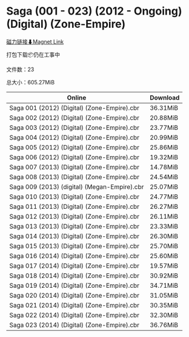 # Saga (001 - 023) (2012 - Ongoing) (Digital) (Zone-Empire)

[磁力链接⬇Magnet Link](magnet:?xt=urn:btih:85de26ae8d80e3dfafc90df9b9cfaa0ac723c1ce&dn=Saga%20%28001%20-%20023%29%20%282012%20-%20Ongoing%29%20%28Digital%29%20%28Zone-Empire%29)

打包下载📦仍在工事中

文件数：23

总大小：605.27MiB

Online | Download
--- | ---
Saga 001 (2012) (Digital) (Zone-Empire).cbr | 36.31MiB
Saga 002 (2012) (Digital) (Zone-Empire).cbr | 20.88MiB
Saga 003 (2012) (Digital) (Zone-Empire).cbr | 23.77MiB
Saga 004 (2012) (Digital) (Zone-Empire).cbr | 20.99MiB
Saga 005 (2012) (Digital) (Zone-Empire).cbr | 25.86MiB
Saga 006 (2012) (Digital) (Zone-Empire).cbr | 19.32MiB
Saga 007 (2013) (Digital) (Zone-Empire).cbr | 14.78MiB
Saga 008 (2013) (Digital) (Zone-Empire).cbr | 24.54MiB
Saga 009 (2013) (digital) (Megan-Empire).cbr | 25.07MiB
Saga 010 (2013) (Digital) (Zone-Empire).cbr | 24.77MiB
Saga 011 (2013) (Digital) (Zone-Empire).cbr | 26.27MiB
Saga 012 (2013) (Digital) (Zone-Empire).cbr | 26.11MiB
Saga 013 (2013) (Digital) (Zone-Empire).cbr | 23.33MiB
Saga 014 (2013) (Digital) (Zone-Empire).cbr | 26.30MiB
Saga 015 (2013) (Digital) (Zone-Empire).cbr | 25.70MiB
Saga 016 (2014) (Digital) (Zone-Empire).cbr | 25.60MiB
Saga 017 (2014) (Digital) (Zone-Empire).cbr | 19.57MiB
Saga 018 (2014) (Digital) (Zone-Empire).cbr | 30.92MiB
Saga 019 (2014) (Digital) (Zone-Empire).cbr | 34.71MiB
Saga 020 (2014) (Digital) (Zone-Empire).cbr | 31.05MiB
Saga 021 (2014) (Digital) (Zone-Empire).cbr | 30.35MiB
Saga 022 (2014) (Digital) (Zone-Empire).cbr | 32.30MiB
Saga 023 (2014) (Digital) (Zone-Empire).cbr | 36.76MiB